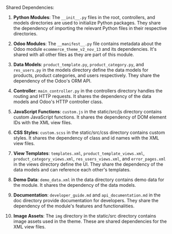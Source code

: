 Shared Dependencies:

1. **Python Modules**: The `__init__.py` files in the root, controllers, and models directories are used to initialize Python packages. They share the dependency of importing the relevant Python files in their respective directories.

2. **Odoo Modules**: The `__manifest__.py` file contains metadata about the Odoo module `ecommerce_theme_v2_nov_13` and its dependencies. It's shared with all other files as they are part of this module.

3. **Data Models**: `product_template.py`, `product_category.py`, and `res_users.py` in the models directory define the data models for products, product categories, and users respectively. They share the dependency of the Odoo's ORM API.

4. **Controller**: `main_controller.py` in the controllers directory handles the routing and HTTP requests. It shares the dependency of the data models and Odoo's HTTP controller class.

5. **JavaScript Functions**: `custom.js` in the static/src/js directory contains custom JavaScript functions. It shares the dependency of DOM element IDs with the XML view files.

6. **CSS Styles**: `custom.scss` in the static/src/css directory contains custom styles. It shares the dependency of class and id names with the XML view files.

7. **View Templates**: `templates.xml`, `product_template_views.xml`, `product_category_views.xml`, `res_users_views.xml`, and `error_pages.xml` in the views directory define the UI. They share the dependency of the data models and can reference each other's templates.

8. **Demo Data**: `demo_data.xml` in the data directory contains demo data for the module. It shares the dependency of the data models.

9. **Documentation**: `developer_guide.md` and `api_documentation.md` in the doc directory provide documentation for developers. They share the dependency of the module's features and functionalities.

10. **Image Assets**: The `img` directory in the static/src directory contains image assets used in the theme. These are shared dependencies for the XML view files.